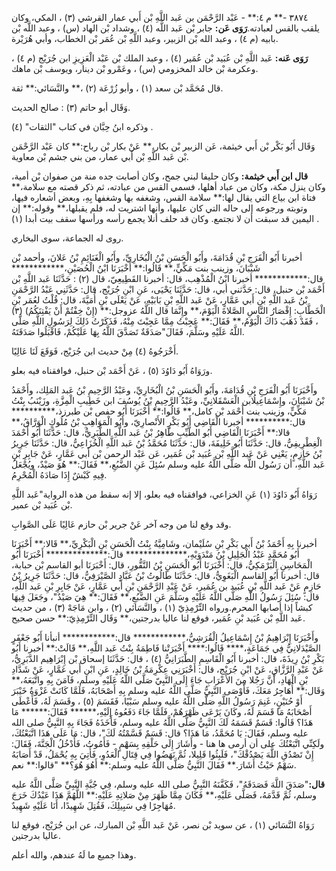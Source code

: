 ٣٨٧٤ -** م ٤:** - عَبْد الرَّحْمَن بن عَبد اللَّهِ بْن أَبي عمار القرشي (٣) ، المكي، وكان يلقب بالقس لعبادته.**رَوَى عَن:** جابر بْن عَبد اللَّه (٤) ، وشداد بْن الهاد (س) ، وعبد اللَّه بْن بابيه (م ٤) ، وعبد الله بْن الزبير، وعبد اللَّهِ بْن عُمَر بْن الخطاب، وأبي هُرَيْرة.

**رَوَى عَنه:** عَبد اللَّهِ بْن عُبَيد بْن عُمَير (٤) ، وعبد الملك بْن عَبْد الْعَزِيزِ ابن جُرَيْج (م ٤) ، وعكرمة بْن خالد المخزومي (س) ، وعَمْرو بْن دينار، ويوسف بْن ماهك.

قال مُحَمَّد بْن سعد (١) ، وأبو زُرْعَة (٢) ،** والنَّسَائي:** ثقة.

وَقَال أبو حاتم (٣) : صالح الحديث.

وذكره ابنُ حِبَّان في كتاب "الثقات" (٤) .

وَقَال أَبُو بَكْر بْن أَبي خيثمة، عَن الزبير بْن بكار،** عَنْ بكار بْن رباح:** كان عَبْد الرَّحْمَن بْن عَبد اللَّهِ بْن أَبي عمار، من بني جشم بْن معاوية.

**قال ابن أَبي خيثمة:** وكان حليفا لبني جمح، وكان أصابت جده منة من صفوان بْن أمية، وكان ينزل مكة، وكان من عباد أهلها، فسمي القس من عبادته، ثم ذكر قصته مع سلامة،** فتاة ابن بياع التي يقال لها:** سلامة القس، وشغفه بها وشغفها بِهِ، وبعض أشعاره فيها، وتوبته ورجوعه إلى حاله التي كان عليها، وأنها اشتريت له، فلم يقبلها،** وقوله:** إن اليمين قد سبقت أن لا نجتمع. وكان قد حلف أنلا يجمع رأسه ورأسها سقف بيت أبدا (١) .

روى له الجماعة، سوى البخاري.

أخبرنا أَبُو الْفَرَجِ بْنِ قُدَامَةَ، وأَبُو الْحَسَنِ بْنُ الْبُخَارِيِّ، وأَبُو الْغَنَائِمِ بْنُ عَلانَ، وأحمد بْن شَيْبَانَ، وزينب بنت مَكِّيٍّ،** قَالُوا:** أَخْبَرَنَا ابْنُ الْحُصَيْنِ،************ قال:************ أخبرنا ابْنُ الْمُذْهِب، قال: أخبرنا القَطِيعِيّ، قال (٢) : حَدَّثَنَا عَبد اللَّهِ بْن أَحْمَد بْن حنبل، قال: حَدَّثني أبي، قال: حَدَّثَنَا يَحْيَى، عَنِ ابْنِ جُرَيْج، قال: حَدَّثَنِي عَبْدُ الرَّحْمَنِ بْنُ عَبد اللَّهِ بْنِ أَبي عَمَّارٍ، عَنْ عَبد اللَّهِ بْنِ بَابَيْهِ، عَنْ يَعْلَى بْنِ أُمَيَّةَ، قال: قُلْتُ لعُمَر بْنِ الْخَطَّابِ: إِقْصَارُ النَّاسِ الصَّلاةَ الْيَوْمَ،** وإِنَّمَا قال اللَّهُ عزوجل:** (إِنْ خِفْتُمْ أَنْ يَفْتِنَكُمُ) (٣) ، فَقَدْ ذَهَبَ ذَاكَ الْيَوْمُ،** فَقَالَ:** عَجِبْتُ مِمَّا عَجِبْتَ مِنْهُ، فَذَكَرْتُ ذَلِكَ لِرَسُولِ اللَّهِ صَلَّى اللَّهُ عَلَيْهِ وسَلَّمَ، فَقَالَ"صَدَقَةٌ تَصَدَّقَ اللَّهُ بِهَا عَلَيْكُمْ، فَاقْبَلُوا صَدَقَتَهُ.

أَخْرَجُوهُ (٤) مِنْ حديث ابن جُرَيْج، فَوَقَعَ لَنَا عَالِيًا.

ورَوَاهُ أَبُو دَاوُدَ (٥) ، عَنْ أَحْمَد بْن حنبل، فوافقناه فيه بعلو.

وأَخْبَرَنَا أَبُو الْفَرَجِ بْنِ قُدَامَةَ، وأَبُو الْحَسَنِ بْنُ الْبُخَارِيِّ، وعَبْدُ الرَّحِيمِ بْنُ عَبد المَلِك، وأَحْمَدُ بْنُ شَيْبَانَ، وإِسْمَاعِيلُابن الْعَسْقَلانِيِّ، وعَبْدُ الرَّحِيمِ بْنُ يُوسُفَ ابن خَطِيبِ الْمِزَّةِ، وزَيْنَبُ بِنْتُ مَكِّيٍّ، وزينب بنت أَحْمَد بْن كامل،** قَالُوا:** أَخْبَرَنَا أَبُو حفص بْن طبرزذ،********** قال:********** أخبرنا الْقَاضِي أَبُو بَكْرٍ الأَنْصارِيّ، وأَبُو الْمَوَاهِبِ بْنُ مُلُوكٍ الْوَرَّاقُ،** قالا:** أَخْبَرَنَا الْقَاضِي أَبُو الطَّيِّبِ طَاهِرُ بْنُ عَبد اللَّهِ الطَّبَرِيُّ، قال: حَدَّثَنَا أَبُو أَحْمَدَ الْغِطْرِيفِيُّ، قال: حَدَّثَنَا أَبُو خَلِيفَةَ، قال: حَدَّثَنَا مُحَمَّدُ بْنُ عَبد اللَّهِ الْخُزَاعِيُّ، قال: حَدَّثَنَا جَرِيرُ بْنُ حَازِمٍ، يَعْنِي عَنْ عَبد اللَّهِ بْن عُبَيد بْن عُمَير، عَن عَبْد الرحمن بْن أَبي عَمَّارٍ، عَنْ جَابِرِ بْنِ عَبد اللَّهِ، أن رَسُول اللَّه صَلَّى اللَّهُ عليه وسلم سُئِلَ عَنِ الضَّبُعِ،** فَقَالَ:** هُوَ صَيْدٌ، ويُجْعَلُ فِيهِ كَبْشٌ إِذَا صَادَهُ الْمُحْرِمُ.

رَوَاهُ أَبُو دَاوُدَ (١) عَنِ الخزاعي، فوافقناه فيه بعلو، إلا إنه سقط من هذه الرواية"عَبد اللَّهِ بْن عُبَيد بْن عمير.

وقد وقع لنا من وجه آخر عَنْ جرير بْن حازم عَالِيًا عَلَى الصَّوابِ.

أخبرنا بِهِ أَحْمَدُ بْنُ أَبي بَكْرِ بْنِ سُلَيْمان، وشَامِيَّةُ بِنْتُ الْحَسَنِ بْنِ الْبَكْرِيِّ،** قَالا:** أَخْبَرَنَا أَبُو مُحَمَّدٍ عَبْدُ الْجَلِيلِ بْنُ مَنْدَوَيْهِ،************** قال:************** أَخْبَرَنَا أَبُو الْمَحَاسِنِ الْبَرْمَكِيُّ، قال: أَخْبَرَنَا أَبُو الْحَسَنِ بْنُ النَّقُّورِ، قال: أَخْبَرَنَا أبو القاسم بْن حبابة، قال: أخبرنا أَبُو القاسم الْبَغَوِيُّ، قال: حَدَّثَنَا طَالُوتُ بْنُ عَبَّادٍ الصَّيْرَفِيُّ، قال: حَدَّثَنَا جَرِيرُ بْنُ حَازِمٍ عَنْ عَبد اللَّهِ بْنِ عُبَيد بن عُمَير، عَنْ عَبْدِ الرَّحْمَنِ بْنِ أَبي عَمَّارٍ، عَنْ جَابِرِ بْنِ عَبد اللَّهِ، قال: سُئِلَ رَسُولُ اللَّهِ صَلَّى اللَّهُ عَلَيْهِ وسَلَّمَ عَنِ الضَّبُعِ،** فَقَالَ:** هِيَ صَيْدٌ"، وجَعَلَ فِيهَا كبشاً إذا أصابها المحرم.ورواه التِّرْمِذِيّ (١) ، والنَّسَائي (٢) ، وابن مَاجَهْ (٣) ، من حديث عَبد اللَّهِ بْن عُبَيد بْنِ عُمَير، فوقع لنا عاليا بدرجتين،** وَقَال التِّرْمِذِيّ:** حسن صحيح.

وأَخْبَرَنَا إِبْرَاهِيمُ بْنُ إِسْمَاعِيلُ الْقُرَشِيُّ،************ قال:************ أنبأنا أَبُو جَعْفَرٍ الصَّيْدَلانِيُّ فِي جَمَاعَةٍ،**** قَالُوا:**** أَخْبَرَتْنا فَاطِمَةُ بِنْتُ عَبد اللَّهِ،** قَالَتْ:** أخبرنا أَبُو بَكْرِ بْنُ رِيذَةَ، قال: أخبرنا أَبُو الْقَاسِمِ الطَّبَرَانِيُّ (٤) ، قال: حَدَّثَنَا إسحاق بْن إِبْرَاهِيم الدَّبَرِيُّ، عَنْ عَبْدِ الرَّزَّاقِ، عَنْ ابْنِ جُرَيْج، قال: أَخْبَرَنِي عِكْرِمَةُ بْنُ خَالِدٍ، عَنِ ابْنِ أَبي عَمَّارٍ، عَنْ شَدَّادِ بْنِ الْهَادِ، أَنَّ رَجُلا مِنَ الأَعْرَابِ جَاءَ إِلَى النَّبِيّ صَلَّى اللَّهُ عَلَيْهِ وسلم، فَآمَنَ بِهِ واتَّبَعَهُ،** وَقَال:** أُهَاجِرُ مَعَكَ، فَأَوْصَى النَّبِيُّ صَلَّى اللَّهُ عليه وسلم بِهِ أَصْحَابَهُ، فَلَمَّا كَانَتْ غَزْوَةُ خَيْبَرَ أَوْ حُنَيْنٍ، غَنِمَ رَسُولُ اللَّهِ صَلَّى اللَّهُ عليه وسلم سَبْيًا، فَقَسَمَ (٥) ، وقَسَمَ لَهُ، فَأَعْطَى أَصْحَابَهُ مَا قَسَمَ لَهُ، وكَانَ يَرْعَى ظَهْرَهُمْ، فَلَمَّا جَاءَ دَفَعُوهُ إِلَيْهِ،****** فَقَالَ:****** مَا هَذَا؟ قَالُوا: قَسَمٌ قَسَمَهُ لَكَ النَّبِيُّ صَلَّى اللَّهُ عليه وسلم، فَأَخَذَهُ فَجَاءَ بِهِ النَّبِيُّ صلى الله عليه وسلم، فَقَالَ: يَا مُحَمَّدُ، مَا هَذَا؟ قال: قَسَمٌ قَسَّمْتُهُ لَكَ"، قال: مَا عَلَى هَذَا اتَّبَعْتُكَ، ولَكِنِّي اتَّبَعْتُكَ على أن أرمى ها هنا - وأَشَارَ إِلَى حَلْقِهِ بِسَهْمٍ - فَأَمُوتُ، فَأَدْخُلُ الْجَنَّةَ، فَقَالَ: إِنْ تَصْدُقِ اللَّهَ يَصْدُقْكَ"، فَلَبِثُوا قَلِيلا، ثُمَّ نَهَضُوا فِي قِتَالِ الْعَدُوِ، فَأُتِيَ بِهِ يُحْمَلُ، قَدْ أَصَابَهُ سَهْمٌ حَيْثُ أَشَارَ.** فَقَالَ النَّبِيُّ صَلَّى اللَّهُ عليه وسلم:** أَهُوَ هُوَ؟** "قالوا:** نعم.

**قال:**"صَدَقَ اللَّهَ فَصَدَقَهُ"، فَكَفَّنَهُ النَّبِيُّ صلى الله عليه وسلم، فِي جُبَّةِ النَّبِيِّ صَلَّى اللَّهُ عليه وسلم، ثُمَّ قَدَّمَهُ، فَصَلَّى عَلَيْهِ،** فَكَانَ مِمَّا ظَهَرَ مِنْ صَلاتِهِ عَلَيْهِ:** اللَّهُمَّ هَذَا عَبْدُكَ خَرَجَ مُهَاجِرًا فِي سَبِيلِكَ، فَقُتِلَ شَهِيدًا، أَنَا عَلَيْهِ شَهِيدٌ.

رَوَاهُ النَّسَائي (١) ، عن سويد بْن نصر، عَنْ عَبد اللَّهِ بْن المبارك، عن ابن جُرَيْج، فوقع لنا عاليا بدرجتين.

وهذا جميع ما لَهُ عندهم، والله أعلم.